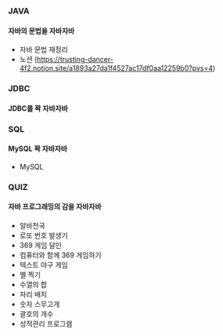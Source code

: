 ### JAVA
#### 자바의 문법을 자바자바
- 자바 문법 재정리
- 노션 (https://trusting-dancer-4f2.notion.site/a1893a27da1f4527ac17df0aa12259b0?pvs=4)
### JDBC
#### JDBC를 꽉 자바자바
  
### SQL
#### MySQL 꽉 자바자바
- MySQL

### QUIZ
#### 자바 프로그래밍의 감을 자바자바
- 알바천국
- 로또 번호 발생기
- 369 게임 달인
- 컴퓨터와 함께 369 게임하기
- 텍스트 야구 게임
- 별 찍기
- 수열의 합
- 자리 배치
- 숫자 스무고개
- 괄호의 개수
- 성적관리 프로그램
